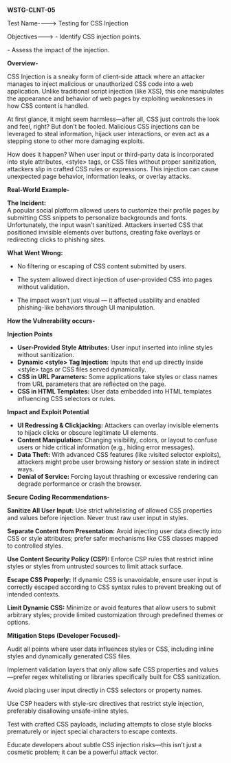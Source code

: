 **WSTG-CLNT-05**

Test Name----\> Testing for CSS Injection

Objectives---\> \- Identify CSS injection points.

\- Assess the impact of the injection.

**Overview-**

CSS Injection is a sneaky form of client-side attack where an attacker manages to inject malicious or unauthorized CSS code into a web application. Unlike traditional script injection (like XSS), this one manipulates the appearance and behavior of web pages by exploiting weaknesses in how CSS content is handled.

At first glance, it might seem harmless—after all, CSS just controls the look and feel, right? But don’t be fooled. Malicious CSS injections can be leveraged to steal information, hijack user interactions, or even act as a stepping stone to other more damaging exploits.

How does it happen? When user input or third-party data is incorporated into style attributes, \<style\> tags, or CSS files without proper sanitization, attackers slip in crafted CSS rules or expressions. This injection can cause unexpected page behavior, information leaks, or overlay attacks.

**Real-World Example-**

**The Incident:**  
A popular social platform allowed users to customize their profile pages by submitting CSS snippets to personalize backgrounds and fonts. Unfortunately, the input wasn’t sanitized. Attackers inserted CSS that positioned invisible elements over buttons, creating fake overlays or redirecting clicks to phishing sites.

**What Went Wrong:**

* No filtering or escaping of CSS content submitted by users.

* The system allowed direct injection of user-provided CSS into pages without validation.

* The impact wasn’t just visual — it affected usability and enabled phishing-like behaviors through UI manipulation.

**How the Vulnerability occurs-**

**Injection Points**

* **User-Provided Style Attributes:** User input inserted into inline styles without sanitization.  
* **Dynamic \<style\> Tag Injection:** Inputs that end up directly inside \<style\> tags or CSS files served dynamically.  
* **CSS in URL Parameters:** Some applications take styles or class names from URL parameters that are reflected on the page.  
* **CSS in HTML Templates:** User data embedded into HTML templates influencing CSS selectors or rules.

**Impact and Exploit Potential**

* **UI Redressing & Clickjacking:** Attackers can overlay invisible elements to hijack clicks or obscure legitimate UI elements.  
* **Content Manipulation:** Changing visibility, colors, or layout to confuse users or hide critical information (e.g., hiding error messages).  
* **Data Theft:** With advanced CSS features (like :visited selector exploits), attackers might probe user browsing history or session state in indirect ways.  
* **Denial of Service:** Forcing layout thrashing or excessive rendering can degrade performance or crash the browser.

**Secure Coding Recommendations-**

  **Sanitize All User Input:** Use strict whitelisting of allowed CSS properties and values before injection. Never trust raw user input in styles.

  **Separate Content from Presentation:** Avoid injecting user data directly into CSS or style attributes; prefer safer mechanisms like CSS classes mapped to controlled styles.

  **Use Content Security Policy (CSP):** Enforce CSP rules that restrict inline styles or styles from untrusted sources to limit attack surface.

  **Escape CSS Properly:** If dynamic CSS is unavoidable, ensure user input is correctly escaped according to CSS syntax rules to prevent breaking out of intended contexts.

  **Limit Dynamic CSS:** Minimize or avoid features that allow users to submit arbitrary styles; provide limited customization through predefined themes or options.

**Mitigation Steps (Developer Focused)-**

  Audit all points where user data influences styles or CSS, including inline styles and dynamically generated CSS files.

  Implement validation layers that only allow safe CSS properties and values—prefer regex whitelisting or libraries specifically built for CSS sanitization.

  Avoid placing user input directly in CSS selectors or property names.

  Use CSP headers with style-src directives that restrict style injection, preferably disallowing unsafe-inline styles.

  Test with crafted CSS payloads, including attempts to close style blocks prematurely or inject special characters to escape contexts.

  Educate developers about subtle CSS injection risks—this isn’t just a cosmetic problem; it can be a powerful attack vector.

